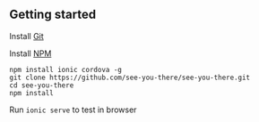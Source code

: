 ## Getting started

Install [Git](https://git-scm.com/)

Install [NPM](https://www.npmjs.com/)

```
npm install ionic cordova -g
git clone https://github.com/see-you-there/see-you-there.git
cd see-you-there
npm install
```

Run `ionic serve` to test in browser
